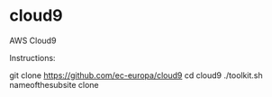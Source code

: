 # cloud9
AWS Cloud9

Instructions:

git clone https://github.com/ec-europa/cloud9
cd cloud9
./toolkit.sh nameofthesubsite clone
